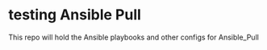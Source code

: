 # testing Ansible Pull
This repo will hold the Ansible playbooks and other configs for Ansible_Pull
